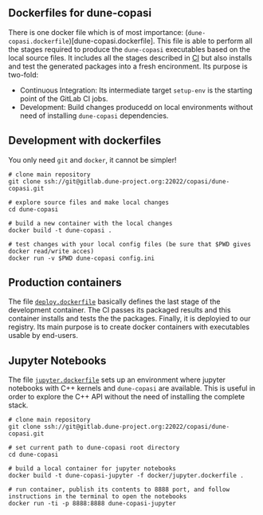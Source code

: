 ## Dockerfiles for dune-copasi

There is one docker file which is of most importance:
(`dune-copasi.dockerfile`)[dune-copasi.dockerfile]. This file is able to
perform all the stages required to produce the `dune-copasi` executables
based on the local source files. It includes all the stages described in
[CI](../.ci) but also installs and test the generated packages into a fresh
encironment. Its purpose is two-fold:

* Continuous Integration: Its intermediate target `setup-env` is the starting point of the GitLab CI jobs.
* Development: Build changes producedd on local environments without need of installing `dune-copasi` dependencies.

## Development with dockerfiles

You only need `git` and `docker`, it cannot be simpler!

```
# clone main repository
git clone ssh://git@gitlab.dune-project.org:22022/copasi/dune-copasi.git

# explore source files and make local changes
cd dune-copasi

# build a new container with the local changes
docker build -t dune-copasi .

# test changes with your local config files (be sure that $PWD gives docker read/write acces)
docker run -v $PWD dune-copasi config.ini
```

## Production containers

The file [`deploy.dockerfile`](deploy.dockerfile) basically defines the last stage
of the development container. The CI passes its packaged results and this container
installs and tests the the packages. Finally, it is deployied to our registry. Its
main purpose is to create docker containers with executables usable by end-users.

## Jupyter Notebooks

The file [`jupyter.dockerfile`](jupyter.dockerfile) sets up an environment where
jupyter notebooks with C++ kernels and `dune-copasi` are available. This is
useful in order to explore the C++ API without the need of installing the
complete stack.

```
# clone main repository
git clone ssh://git@gitlab.dune-project.org:22022/copasi/dune-copasi.git

# set current path to dune-copasi root directory
cd dune-copasi

# build a local container for jupyter notebooks
docker build -t dune-copasi-jupyter -f docker/jupyter.dockerfile .

# run container, publish its contents to 8888 port, and follow instructions in the terminal to open the notebooks
docker run -ti -p 8888:8888 dune-copasi-jupyter
```
